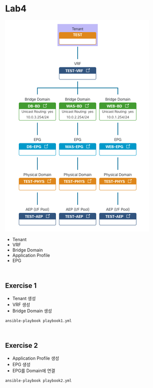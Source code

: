 # Lab4

![](../images/lab4.png)

- Tenant
- VRF
- Bridge Domain
- Application Profile
- EPG

<br>

## Exercise 1
- Tenant 생성
- VRF 생성
- Bridge Domain 생성
```
ansible-playbook playbook1.yml
```

<br>

## Exercise 2
- Application Profile 생성
- EPG 생성
- EPG를 Domain에 연결
```
ansible-playbook playbook2.yml
```